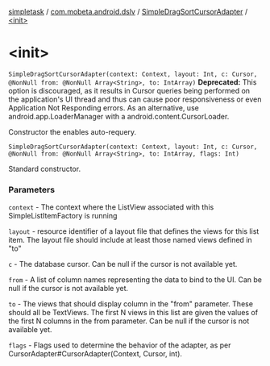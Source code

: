 [simpletask](../../index.md) / [com.mobeta.android.dslv](../index.md) / [SimpleDragSortCursorAdapter](index.md) / [&lt;init&gt;](.)

# &lt;init&gt;

`SimpleDragSortCursorAdapter(context: Context, layout: Int, c: Cursor, @NonNull from: @NonNull Array<String>, to: IntArray)`
**Deprecated:** This option is discouraged, as it results in Cursor queries being performed on the application's UI thread and thus can cause poor responsiveness or even Application Not Responding errors. As an alternative, use android.app.LoaderManager with a android.content.CursorLoader.

Constructor the enables auto-requery.

`SimpleDragSortCursorAdapter(context: Context, layout: Int, c: Cursor, @NonNull from: @NonNull Array<String>, to: IntArray, flags: Int)`

Standard constructor.

### Parameters

`context` - The context where the ListView associated with this SimpleListItemFactory is running

`layout` - resource identifier of a layout file that defines the views for this list item. The layout file should include at least those named views defined in "to"

`c` - The database cursor. Can be null if the cursor is not available yet.

`from` - A list of column names representing the data to bind to the UI. Can be null if the cursor is not available yet.

`to` - The views that should display column in the "from" parameter. These should all be TextViews. The first N views in this list are given the values of the first N columns in the from parameter. Can be null if the cursor is not available yet.

`flags` - Flags used to determine the behavior of the adapter, as per CursorAdapter#CursorAdapter(Context, Cursor, int).
